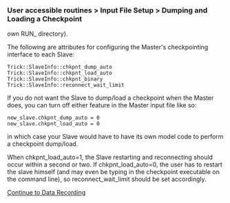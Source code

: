 ### User accessible routines > Input File Setup > Dumping and Loading a Checkpoint

 own RUN_ directory).

The following are attributes for configuring the Master's checkpointing interface to each Slave:

```
Trick::SlaveInfo::chkpnt_dump_auto
Trick::SlaveInfo::chkpnt_load_auto
Trick::SlaveInfo::chkpnt_binary
Trick::SlaveInfo::reconnect_wait_limit
```

If you do not want the Slave to dump/load a checkpoint when the Master does, you can turn off either feature in the
Master input file like so:

```
new_slave.chkpnt_dump_auto = 0
new_slave.chkpnt_load_auto = 0
```

in which case your Slave would have to have its own model code to perform a checkpoint dump/load.

When chkpnt_load_auto=1, the Slave restarting and reconnecting should occur within a second or two. If chkpnt_load_auto=0, the user has
to restart the slave himself (and may even be typing in the checkpoint executable on the command line), so reconnect_wait_limit should be
set accordingly.

[Continue to Data Recording](Data-Record)
